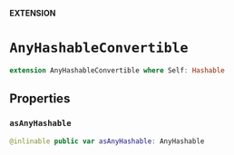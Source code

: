 **EXTENSION**

# `AnyHashableConvertible`
```swift
extension AnyHashableConvertible where Self: Hashable
```

## Properties
### `asAnyHashable`

```swift
@inlinable public var asAnyHashable: AnyHashable
```
